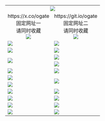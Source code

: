 ﻿<table>
  <tr><td colspan=2 align=center><img src="https://d2ket7s44r2xu8.cloudfront.net/Up/oGate.jpg" /></td></tr>
  <tr>
    <td align=center>https://x.co/ogate<br>固定网址一<br>请同时收藏<br><img src="https://d2ket7s44r2xu8.cloudfront.net/Up/0WMGD1.png" /></td>
    <td align=center>https://git.io/ogate<br>固定网址二<br>请同时收藏<br><img src="https://d2ket7s44r2xu8.cloudfront.net/Up/0WMGD2.png" /></td>
  </tr>
  <tr>
    <td><a href="https://d2ket7s44r2xu8.cloudfront.net/?from=github" target="_blank"><img src="https://d2ket7s44r2xu8.cloudfront.net/Up/0WMDT.jpg" /></a></td>
    <td><a href="https://d2ket7s44r2xu8.cloudfront.net/oNote.aspx" target="_blank"><img src="https://d2ket7s44r2xu8.cloudfront.net/Up/0WZTT.jpg" /></a></td>
  </tr>
  <tr>
    <td><a href="https://d2ket7s44r2xu8.cloudfront.net/onUP.aspx?name=https://d3h1gdc8wi0m01.cloudfront.net/525" target="_blank"><img src="https://d2ket7s44r2xu8.cloudfront.net/Up/0DTW.jpg"/></a></td>
    <td><a href="https://d2ket7s44r2xu8.cloudfront.net/ogST.aspx" target="_blank"><img src="https://d2ket7s44r2xu8.cloudfront.net/Up/ST.jpg"/></a></td>
  </tr>
  <tr>
    <td rowspan=2><a href="https://d2ket7s44r2xu8.cloudfront.net/ogUP.aspx?name=WJ.mp4" target="_blank"><img src="https://d2ket7s44r2xu8.cloudfront.net/Up/WJ.jpg" /></a></td>
    <td><a href="https://d2ket7s44r2xu8.cloudfront.net/ogUP.aspx?name=DKC.mp4&count=15" target="_blank"><img src="https://d2ket7s44r2xu8.cloudfront.net/Up/DKC.jpg" /></a></td> 
  </tr>
  <tr>
    <td><a href="https://d2ket7s44r2xu8.cloudfront.net/ogUP.aspx?name=LRWS.mp4&count=6B:12,5A:10,5B:35,4A:14,4B:19,3A:10,3B:26,2A:16,2B:21,1A:23,1B:29" target="_blank"><img src="https://d2ket7s44r2xu8.cloudfront.net/Up/LRWS.jpg" /></a></td>
  </tr>
  <tr>
    <td><a href="https://d2ket7s44r2xu8.cloudfront.net/ogUP.aspx?name=3MSTT.mp4&count=17" target="_blank"><img src="https://d2ket7s44r2xu8.cloudfront.net/Up/3MSTT.jpg" /></a></td>
    <td><a href="https://d2ket7s44r2xu8.cloudfront.net/ogUP.aspx?name=XTFY.mp4&count=24" target="_blank"><img src="https://d2ket7s44r2xu8.cloudfront.net/Up/XTFY.jpg" /></a></td>
  </tr>
  <tr>
    <td><a href="https://d2ket7s44r2xu8.cloudfront.net/ogUP.aspx?name=JQR.mp4&count=2" target="_blank"><img src="https://d2ket7s44r2xu8.cloudfront.net/Up/JQR.jpg" /></a></td>   
    <td rowspan=2><a href="https://d2ket7s44r2xu8.cloudfront.net/ogUP.aspx?name=JP.mp4&count=9" target="_blank"><img src="https://d2ket7s44r2xu8.cloudfront.net/Up/JP.jpg" /></td>
  </tr>
  <tr>
    <td><a href="https://d2ket7s44r2xu8.cloudfront.net/ogUP.aspx?name=CYKJ.mp4" target="_blank"><img src="https://d2ket7s44r2xu8.cloudfront.net/Up/CYKJ.jpg" /></a></td>
  </tr>
  <tr>
    <td><a href="https://d2ket7s44r2xu8.cloudfront.net/ogUP.aspx?name=4SZG.mp4&count=05:17,04:20&current=05:16" target="_blank"><img src="https://d2ket7s44r2xu8.cloudfront.net/Up/4SZG0.jpg" /></a></td>
    <td><a href="https://d2ket7s44r2xu8.cloudfront.net/ogUP.aspx?name=4SDJ.mp4&count=05:40,04:52&current=05:39" target="_blank"><img src="https://d2ket7s44r2xu8.cloudfront.net/Up/4SDJ0.jpg" /></a></td>
  </tr>
  <tr>
    <td><a href="https://d2ket7s44r2xu8.cloudfront.net/ogUP.aspx?name=FG.zip" target="_blank"><img src="https://d2ket7s44r2xu8.cloudfront.net/Up/FG.jpg" /></a></td>
    <td><a href="https://d2ket7s44r2xu8.cloudfront.net/ogUP.aspx?name=FGA.apk" target="_blank"><img src="https://d2ket7s44r2xu8.cloudfront.net/Up/FGA.jpg" /></a></td>
  </tr>
  <tr>
    <td><a href="https://d2ket7s44r2xu8.cloudfront.net/ogUP.aspx?name=U.zip" target="_blank"><img src="https://d2ket7s44r2xu8.cloudfront.net/Up/U.jpg" /></a></td>
    <td><a href="https://d2ket7s44r2xu8.cloudfront.net/ogUP.aspx?name=UA.apk" target="_blank"><img src="https://d2ket7s44r2xu8.cloudfront.net/Up/UA.jpg" /></a></td>
  </tr>
  <tr>
    <td><a href="https://d2ket7s44r2xu8.cloudfront.net/ogUP.aspx?name=0iPPOTV.zip" target="_blank"><img src="https://d2ket7s44r2xu8.cloudfront.net/Up/0iPPOTV.jpg" /></a></td>
    <td><a href="https://d2ket7s44r2xu8.cloudfront.net/ogUP.aspx?name=0iNTD.apk" target="_blank"><img src="https://d2ket7s44r2xu8.cloudfront.net/Up/0iNTD.jpg" /></a></td>
  </tr>
</table>
